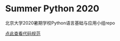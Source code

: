 # Summer Python 2020
 北京大学2020暑期学校Python语言基础与应用小组repo

[点此查看代码规范](https://github.com/wr786/Summer-Python-2020/blob/master/代码规范.md)
